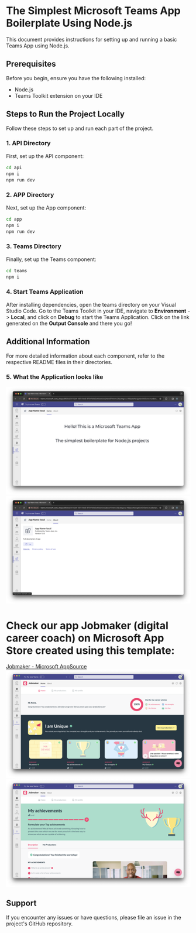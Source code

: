 # The Simplest Microsoft Teams App Boilerplate Using Node.js

This document provides instructions for setting up and running a basic Teams App using Node.js.

## Prerequisites

Before you begin, ensure you have the following installed:
- Node.js
- Teams Toolkit extension on your IDE

## Steps to Run the Project Locally

Follow these steps to set up and run each part of the project.

### 1. API Directory

First, set up the API component:

```bash
cd api 
npm i
npm run dev
```


### 2. APP Directory

Next, set up the App component:

```bash
cd app 
npm i
npm run dev
```

### 3. Teams Directory

Finally, set up the Teams component:

```bash
cd teams 
npm i
```

### 4. Start Teams Application

After installing dependencies, open the teams directory on your Visual Studio Code. Go to the Teams Toolkit in your IDE, navigate to **Environment** -> **Local**, and click on **Debug** to start the Teams Application. Click on the link generated on the **Output Console** and there you go!

## Additional Information

For more detailed information about each component, refer to the respective README files in their directories.


### 5. What the Application looks like
![Teams App Boilerplate - Main Tab](app/public/image1.png)
![Teams App Boilerplate - About Tab](app/public/image2.png)


# Check our app Jobmaker (digital career coach) on Microsoft App Store created using this template:
[Jobmaker - Microsoft AppSource](https://appsource.microsoft.com/en-us/product/office/WA200006309?tab=Overview)
![Jobmaker Teams App - Main Tab](app/public/image3.png)
![Jobmaker Teams App](app/public/image4.png)


## Support

If you encounter any issues or have questions, please file an issue in the project's GitHub repository.
